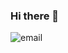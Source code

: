 ### Hi there 👋
![email](https://img.shields.io/badge/Gmail-D14836?style=for-the-badge&logo=gmail&logoColor=white)

<!--
**LeonardoDiogenes/LeonardoDiogenes** is a ✨ _special_ ✨ repository because its `README.md` (this file) appears on your GitHub profile.
<img src="{https://img.shields.io/badge/Gmail-D14836?style=for-the-badge&logo=gmail&logoColor=white}" />


Here are some ideas to get you started:

- 🔭 I’m currently working on ...
- 🌱 I’m currently learning ...
- 👯 I’m looking to collaborate on ...
- 🤔 I’m looking for help with ...
- 💬 Ask me about ...
- 📫 How to reach me: ...
- 😄 Pronouns: ...
- ⚡ Fun fact: ...
-->
